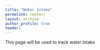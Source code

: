 ```yaml
---
title: "Water Intake"
permalink: /water/
layout: archive
author_profile: true
header:
---
```

This page will be used to track water intake
         